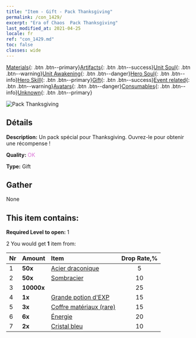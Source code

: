 ```yaml
---
title: "Item - Gift - Pack Thanksgiving"
permalink: /con_1429/
excerpt: "Era of Chaos  Pack Thanksgiving"
last_modified_at: 2021-04-25
locale: fr
ref: "con_1429.md"
toc: false
classes: wide
---
```

 [Materials](/ItemsFR/){: .btn .btn--primary}[Artifacts](/ItemsFR/Artifacts/){: .btn .btn--success}[Unit Soul](/ItemsFR/UnitSoul/){: .btn .btn--warning}[Unit Awakening](/ItemsFR/UnitAwakening/){: .btn .btn--danger}[Hero Soul](/ItemsFR/HeroSoul/){: .btn .btn--info}[Hero Skill](/ItemsFR/HeroSkill/){: .btn .btn--primary}[Gift](/ItemsFR/Gift/){: .btn .btn--success}[Event related](/ItemsFR/Events/){: .btn .btn--warning}[Avatars](/ItemsFR/Avatars/){: .btn .btn--danger}[Consumables](/ItemsFR/Consumables/){: .btn .btn--info}[Unknown](/ItemsFR/Unknown/){: .btn .btn--primary}

 ![Pack Thanksgiving](/images/t/i_907043.png)

## Détails
 **Description:** Un pack spécial pour Thanksgiving. Ouvrez-le pour obtenir une récompense !

 **Quality:** <span style="color: #DA70D6">OK</span>

 **Type:** Gift

## Gather

  None

## This item contains:

 **Required Level to open:** 1

 2 You would get **1** item  from:

  | Nr | Amount |     Item    | Drop Rate,% |
  |:---|:-------|:------------|:---------:|
  | 1 |  **50x** | [Acier draconique](/ItemsFR/con_880/) | 5 | 
  | 2 |  **50x** | [Sombracier](/ItemsFR/con_881/) | 10 | 
  | 3 |  **10000x** | <i class="fas fa-coins"/> | 25 | 
  | 4 |  **1x** | [Grande potion d'EXP](/ItemsFR/con_702/) | 15 | 
  | 5 |  **3x** | [Coffre matériaux (rare)](/ItemsFR/con_757/) | 15 | 
  | 6 |  **6x** | [Énergie](/ItemsFR/con_900/) | 20 | 
  | 7 |  **2x** | [Cristal bleu](/ItemsFR/con_716/) | 10 | 

